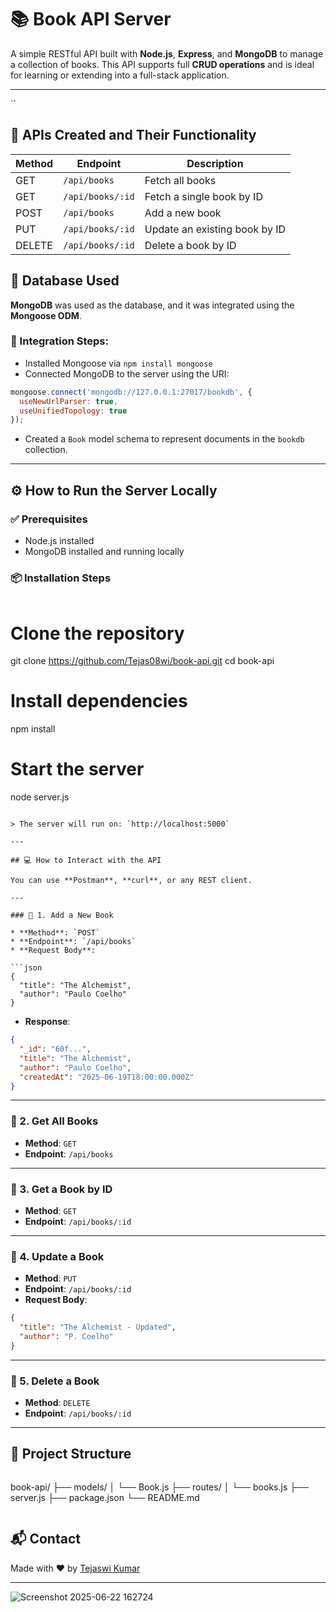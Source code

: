# 📚 Book API Server

A simple RESTful API built with **Node.js**, **Express**, and **MongoDB** to manage a collection of books. This API supports full **CRUD operations** and is ideal for learning or extending into a full-stack application.

---
``

## 🚀 APIs Created and Their Functionality

| Method | Endpoint              | Description                      |
|--------|------------------------|----------------------------------|
| GET    | `/api/books`           | Fetch all books                  |
| GET    | `/api/books/:id`       | Fetch a single book by ID        |
| POST   | `/api/books`           | Add a new book                   |
| PUT    | `/api/books/:id`       | Update an existing book by ID    |
| DELETE | `/api/books/:id`       | Delete a book by ID              |


## 🧩 Database Used

**MongoDB** was used as the database, and it was integrated using the **Mongoose ODM**.

### 🔌 Integration Steps:
- Installed Mongoose via `npm install mongoose`
- Connected MongoDB to the server using the URI:

```js
mongoose.connect('mongodb://127.0.0.1:27017/bookdb', {
  useNewUrlParser: true,
  useUnifiedTopology: true
});
````

* Created a `Book` model schema to represent documents in the `bookdb` collection.

---

## ⚙️ How to Run the Server Locally

### ✅ Prerequisites

* Node.js installed
* MongoDB installed and running locally

### 📦 Installation Steps

```bash
```
# Clone the repository
git clone https://github.com/Tejas08wi/book-api.git
cd book-api

# Install dependencies
npm install

# Start the server
node server.js
```

> The server will run on: `http://localhost:5000`

---

## 💻 How to Interact with the API

You can use **Postman**, **curl**, or any REST client.

---

### 🔹 1. Add a New Book

* **Method**: `POST`
* **Endpoint**: `/api/books`
* **Request Body**:

```json
{
  "title": "The Alchemist",
  "author": "Paulo Coelho"
}
```

* **Response**:

```json
{
  "_id": "60f...",
  "title": "The Alchemist",
  "author": "Paulo Coelho",
  "createdAt": "2025-06-19T18:00:00.000Z"
}
```

---

### 🔹 2. Get All Books

* **Method**: `GET`
* **Endpoint**: `/api/books`

---

### 🔹 3. Get a Book by ID

* **Method**: `GET`
* **Endpoint**: `/api/books/:id`

---

### 🔹 4. Update a Book

* **Method**: `PUT`
* **Endpoint**: `/api/books/:id`
* **Request Body**:

```json
{
  "title": "The Alchemist - Updated",
  "author": "P. Coelho"
}
```

---

### 🔹 5. Delete a Book

* **Method**: `DELETE`
* **Endpoint**: `/api/books/:id`

---

## 📁 Project Structure

```
```
book-api/
├── models/
│   └── Book.js
├── routes/
│   └── books.js
├── server.js
├── package.json
└── README.md
```
```

## 📬 Contact

Made with ❤️ by [Tejaswi Kumar](https://github.com/Tejas08wi)

---
![Screenshot 2025-06-22 162724](https://github.com/user-attachments/assets/c1c5437d-6508-4624-97c5-4d2e8079e7fa)

